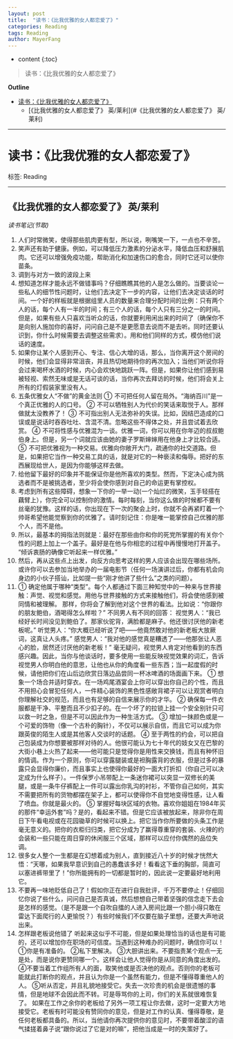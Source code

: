 ```yaml
---
layout: post
title:  "读书：《比我优雅的女人都恋爱了》"
categories: Reading
tags: Reading
author: MayerFang
---
```


* content
{:toc}

>读书：《比我优雅的女人都恋爱了》





**Outline**
- [读书：《比我优雅的女人都恋爱了》](#读书：《比我优雅的女人都恋爱了》)
	- [《比我优雅的女人都恋爱了》 英/莱利](#《比我优雅的女人都恋爱了》 英/莱利)




---

# 读书：《比我优雅的女人都恋爱了》

标签: Reading

---

## 《比我优雅的女人都恋爱了》 英/莱利

*读书笔记(节取)*

1. 人们时常微笑，使得那些肌肉更有型，所以说，咧嘴笑一下，一点也不辛苦。
2. 笑声还有助于健康。例如，可以降低压力激素的分泌水平，降低血压和舒展肌肉。它还可以增强免疫功能，帮助消化和加速伤口的愈合，同时它还可以使你苗条。
3. 调到与对方一致的波段上来
4. 想知道怎样才能永远不做错事吗？仔细瞧瞧其他的人是怎么做的。当要谈论一些私人的细节性问题时，让他们去决定下一步的内容，让他们去决定谈话的时间。一个好的样板就是根据组里人员的数量来合理分配时间的比例：只有两个人的话，每个人有一半的时间；有三个人的话，每个人只有三分之一的时间。但是，如果有些人只喜欢当听众的话，你就要利用闲出来的时间了（确保你不是向别人施加你的喜好，问问自己是不是更愿意去说而不是去听。同时还要认识到，你什么时候需要去调整这些需求）。用和他们同样的方式，模仿他们说话的速度。
5. 如果你让某个人感到开心、专注、信心大增的话，那么，当你离开这个房间的时候，他们会显得非常沮丧，并且热切地期待你的再次加入；当他们听说你将会过来喝杯水酒的时候，内心会欢快地跳跃一阵。但是，如果你让他们感到易被轻视、索然无味或是无话可谈的话，当你再次去拜访的时候，他们将会关上所有的灯假装家里没有人。
6. 五条优雅女人“不做”的黄金法则
① 不可把任何人留在局外。“海纳百川”是一个真正优雅的人的口号。
② 不可以牺牲别人为代价的笑话来取悦于人。那样做就太没教养了！
③ 不可指出别人无法弥补的失误。比如，因结巴造成的口误或是说话时吞吞吐吐、含混不清。忽略这些不得体之处，并且尝试着去欣赏。
④ 不可将性感与优雅混为一谈。优雅一词，你可以用在你年迈的叔叔鲍伯身上。但是，另一个词就应该由她的妻子罗斯婶婶用在他身上才比较合适。
⑤ 不可把优雅视为一种交易。优雅向你敞开大门，疏通你的社交道路。但是，如果把它当作一种交易工具的话，就是对它的一种亵渎和侮辱。把好的东西展现给世人，是因为你能够这样去做。
7. 给他留下最好的印象并不能保证你是他所喜欢的类型。然而，下定决心成为挑选者而不是被挑选者，至少将会使你感到对自己的命运更有掌控权。
8. 考虑到所有这些障碍，想象一下你的一举一动(一个灿烂的微笑，玉手轻搭在藕臂上），你完全可以控制你的激情。每时每刻，当你这么做的时候都不要有丝毫的犹豫。这样的话，你出现在下一次的聚会上时，你就不会再紧盯着一个帅哥希望他能觉察到你的优雅了。请时刻记住：你是唯一能掌控自己优雅的那个人，而不是他。
9. 所以，最基本的拇指法则就是：最好在那些由你和你的死党所掌握的有关你个性的问题上加上一个盖子。最好是在他与你相恋的过程中再慢慢地打开盖子。
“倾诉衷肠的确像它听起来一样优雅。”
10. 然后，再从这些点上出发，向反方向思考这样的男人应该会出现在哪些场所。或许你可以去参加当地举办的一届电影节（任何一场演讲过后，你都有机会向身边的小伙子搭讪，比如提一些“刚才他讲了些什么”之类的问题）。
11. ① 确定他属于哪种“类型”。每个人都通过下面三种知觉中的一种来与世界接触：声觉、视觉和感觉。用他与世界接触的方式来接触他们，将会使他感到被同情和被理解。
那样，你将会了解到他对这个世界的看法。比如说：“你跟你的朋友鲍伯，酒喝得怎么样啦？”
不同男人有不同的回答：
视觉男人：“我已经好长时间没见到鲍伯了。那家伙驼背，满脸都是麻子。他还很讨厌他的新老板呢。”
听觉男人：“你大概已经听说了吧——他竟然敢对他的新老板大放厥词，这真让人头疼。”
感觉男人：“我对他的感觉真是糟透了——他那张让人恶心的脸，居然还讨厌他的新老板！”
毫无疑问，视觉男人肯定对他看到的东西感兴趣。因此，当你与他谈话时，要多使用一些能反映视觉效果的词汇，告诉视觉男人你明白他的意思，让他也从你的角度看一些东西；当一起度假的时候，请他把你们在山后边欣赏日落边品尝同一杯冰啤酒的场面画下来。
① 想象一个场合并适时穿衣。在一场鸡尾酒宴会上你可以穿出你自己的个性，而且不用担心会冒犯任何人，一件精心装饰的黑色性感敞背裙子可以让观赏者明白你理解社交的规范，而且也有足够的自信来展示你的才华。
② 确保每一件衣服都是干净、平整而且不少扣子的。在一个坏了的拉锁上挂一个安全别针只可以救一时之急，但是不可以因此作为一种生活方式。
③ 增加一抹颜色或是一个可爱的饰物（像一个古朴的胸针），不仅可以展示自信，而且它可以成为你跟英俊的陌生人或是其他客人交谈时的话题。
④ 至于两性的约会，可以把自己包装成为你想要被那样对待的人。他很可能认为七十年代的妓女又在巴黎的大街小巷上火热了起来——他可能只是觉得你是用性来交换钱，而且有种怀旧的情调。作为一个原则，你可以穿露腿装或是袒胸露背的衣服，但是过多的暴露只会显得你廉价，而且事实上也使得你最好的一面大打折扣（你自己可以决定成为什么样子）。一件保罗小吊带配上一条迷你裙可以突显一双修长的美腿，或是一条牛仔裤配上一件可以露出你乳沟的衬衫，不管你自己如何，其实不需要把所有的货物都摆在架子上，都可以使得你不自觉地变得性感，让人看了喷血。你就是最火的。
⑤ 掌握好每块区域的衣物。喜欢你姐姐在1984年买的那件“幸运外套”吗？是的，看起来不错。但是它应该被放起来，除非你在周日下午看电视或在花园锄草的时候可以换上。把它当作你所要做的头条工作是毫无意义的。把你的衣柜归归类，把它分成为了赢得尊重穿的套装、火辣的约会装和一些只能在周日穿的休闲服三个区域，那样可以应付你偶然的品位失调。
12. 很多女人整个一生都是在幻想着成为别人，直到接近八十岁的时候才恍然大悟：“天哪，如果我早意识到自己的愚蠢该多好！看看这下垂的胸部，简直可以塞进裤带里了！”你所能拥有的一切都是暂时的，因此说一定要最好地利用它。
13. 不要再一味地贬低自己了！假如你正在进行自我批评，千万不要停止！仔细回忆你说了些什么，问问自己是否真诚，然后想想自己带着坚强的信念走下去会是怎样的感觉。（是不是跟一个自吹自擂的人进入房间比跟一个胆小得只敢在雷达下面爬行的人更愉悦？）有些时候我们不仅要在脑子里想，还要大声地说出来。
14. 怎样跟老板说他错了
听起来这似乎不可能，但是如果处理恰当的话也是有可能的，还可以增加你在职场的可信度。当遇到这种难办的问题时，确信你可以！
①你是有准备的。
②私下里解决。
③大胆讲出来。不要指责某个观点一无是处，而是说你更赞同哪一个。这样会让他人觉得你是从同意的角度出发的。
④不要当着工作组所有人的面，取笑他或是否决他的观点。否则你的老板可能就此打断你的观点，并且认为你是一个虽然有能力，但是不懂得尊重他人的人。
⑤听从否定，并且礼貌地接受它。失去一次珍贵的机会是很遗憾的事情，但是地球不会因此而不转。可是辱骂你的上司，你们的关系就很难恢复了。
如果在工作之余你的老板给了另外一项工程让你去做，这时一定要大方地接受它。老板有时可能没有赞同你的意见，但是对工作的认真、懂得尊敬，是任何老板都具备的。所以，当他请你再次提供你的意见时，不要带着酸涩的语气揉搓着鼻子说“跟你说过了它是对的嘛”，把他当成是一时的失策好了。


